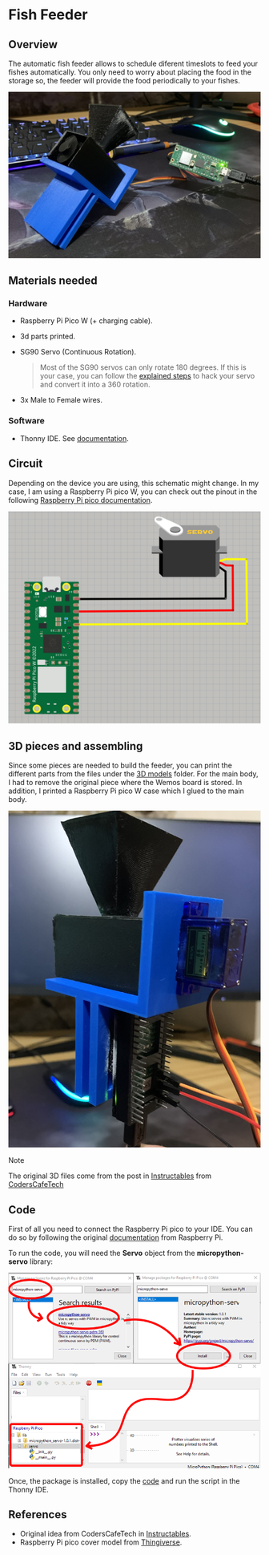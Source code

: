 # Fish Feeder

## Overview

The automatic fish feeder allows to schedule diferent timeslots to feed your fishes automatically. You only need to worry about placing the food in the storage so, the feeder will provide the food periodically to your fishes.

![Feeder](../../../docs/graphics/feeder.jpg)

## Materials needed

### Hardware

- Raspberry Pi Pico W (+ charging cable).
- 3d parts printed.
- SG90 Servo (Continuous Rotation).

    >Most of the SG90 servos can only rotate 180 degrees. If this is your case, you can follow the [explained steps](../../../docs/hack-servo.md) to hack your servo and convert it into a 360 rotation.

- 3x Male to Female wires.

### Software

- Thonny IDE. See [documentation](https://thonny.org/).

## Circuit

Depending on the device you are using, this schematic might change. In my case, I am using a Raspberry Pi pico W, you can check out the pinout in the following [Raspberry Pi pico documentation](https://www.raspberrypi.com/documentation/microcontrollers/pico-series.html#:~:text=Raspberry%20Pi%20Pico%20W%20and%20Pico%20WH).

![Feeder-circuit](../../../docs/graphics/feeder-circuit.png)

## 3D pieces and assembling

Since some pieces are needed to build the feeder, you can print the different parts from the files under the [3D models](./3D%20models) folder. For the main body, I had to remove the original piece where the Wemos board is stored. In addition, I printed a Raspberry Pi pico W case which I glued to the main body.

![Feeder assembling](../../../docs/graphics/feeder-assembling.jpg)

> [!NOTE]  
> The original 3D files come from the post in [Instructables](https://www.instructables.com/Aquassist-DIY-Automatic-Fish-Feeder-With-Companion/) from [CodersCafeTech](https://www.instructables.com/member/CodersCafeTech/)

## Code

First of all you need to connect the Raspberry Pi pico to your IDE. You can do so by following the original [documentation](https://projects.raspberrypi.org/en/projects/getting-started-with-the-pico/3) from Raspberry Pi.

To run the code, you will need the **Servo** object from the **micropython-servo** library:

![Add package](../../../docs/graphics/micropython-servo-lib.png)

Once, the package is installed, copy the [code](./main.py) and run the script in the Thonny IDE.

## References

- Original idea from CodersCafeTech in [Instructables](https://www.instructables.com/Aquassist-DIY-Automatic-Fish-Feeder-With-Companion/).
- Raspberry Pi pico cover model from [Thingiverse](https://www.thingiverse.com/thing:4793356).